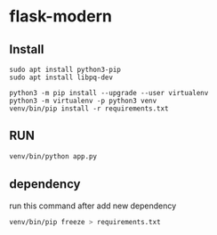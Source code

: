 # flask-modern

## Install
```
sudo apt install python3-pip
sudo apt install libpq-dev

python3 -m pip install --upgrade --user virtualenv
python3 -m virtualenv -p python3 venv
venv/bin/pip install -r requirements.txt
```

## RUN
```bash
venv/bin/python app.py
```

## dependency 
run this command after add new dependency
```bash
venv/bin/pip freeze > requirements.txt
```